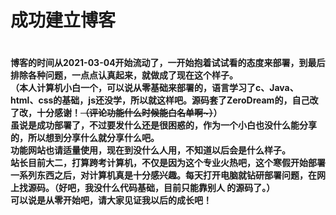   <h1>成功建立博客<h1>
  <h4>博客的时间从2021-03-04开始流动了，一开始抱着试试看的态度来部署，到最后排除各种问题，一点点认真起来，就做成了现在这个样子。<br>
 （本人计算机小白一个，可以说从零基础来部署的，语言学习了c、Java、html、css的基础，js还没学，所以就这样吧。源码套了ZeroDream的，自己改了改，十分感谢！<s>（评论功能什么时候能白名单啊~）</s>）<br>
  虽说是成功部署了，不过要发什么还是很困惑的，作为一个小白也没什么能分享的，所以想到分享什么就分享什么吧。<br>
  功能网站也请适量使用，现在到没什么人用，不知道以后会是什么样子。<br>
  站长目前大二，打算跨考计算机，不仅是因为这个专业火热吧，这个寒假开始部署一系列东西之后，对计算机真是十分感兴趣。每天打开电脑就钻研部署问题，在网上找源码。（好吧，我没什么代码基础，目前只能靠别人   的源码了。）<br>
  可以说是从零开始吧，请大家见证我以后的成长吧！<h4>
